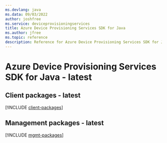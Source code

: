 ```yaml
---
ms.devlang: java
ms.data: 09/03/2022
author: joshfree
ms.service: deviceprovisioningservices
title: Azure Device Provisioning Services SDK for Java
ms.author: jfree
ms.topic: reference
description: Reference for Azure Device Provisioning Services SDK for Java
---
```

# Azure Device Provisioning Services SDK for Java - latest

## Client packages - latest
[!INCLUDE [client-packages](device-provisioning-services-client-index.md)]
## Management packages - latest
[!INCLUDE [mgmt-packages](device-provisioning-services-mgmt-index.md)]